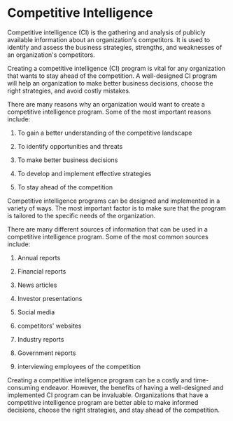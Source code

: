 # Competitive Intelligence



Competitive intelligence (CI) is the gathering and analysis of publicly available information about an organization's competitors. It is used to identify and assess the business strategies, strengths, and weaknesses of an organization's competitors. 

Creating a competitive intelligence (CI) program is vital for any organization that wants to stay ahead of the competition. A well-designed CI program will help an organization to make better business decisions, choose the right strategies, and avoid costly mistakes. 

There are many reasons why an organization would want to create a competitive intelligence program. Some of the most important reasons include:

1. To gain a better understanding of the competitive landscape

2. To identify opportunities and threats

3. To make better business decisions

4. To develop and implement effective strategies

5. To stay ahead of the competition

Competitive intelligence programs can be designed and implemented in a variety of ways. The most important factor is to make sure that the program is tailored to the specific needs of the organization. 

There are many different sources of information that can be used in a competitive intelligence program. Some of the most common sources include:

1. Annual reports

2. Financial reports

3. News articles

4. Investor presentations

5. Social media

6. competitors' websites

7. Industry reports

8. Government reports

9. interviewing employees of the competition

Creating a competitive intelligence program can be a costly and time-consuming endeavor. However, the benefits of having a well-designed and implemented CI program can be invaluable. Organizations that have a competitive intelligence program are better able to make informed decisions, choose the right strategies, and stay ahead of the competition.
